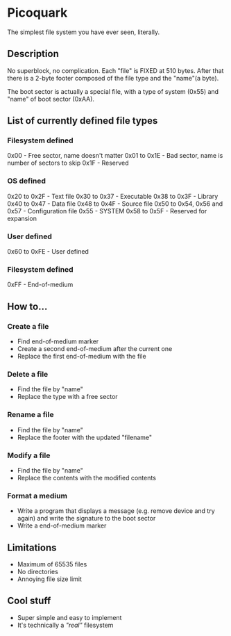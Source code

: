 # Picoquark
The simplest file system you have ever seen, literally.

## Description
No superblock, no complication. Each "file" is FIXED at 510 bytes. After that there is a 2-byte footer composed of the file type and the "name"(a byte).

The boot sector is actually a special file, with a type of system (0x55) and "name" of boot sector (0xAA).

## List of currently defined file types

### Filesystem defined
0x00 - Free sector, name doesn't matter
0x01 to 0x1E - Bad sector, name is number of sectors to skip
0x1F - Reserved
### OS defined
0x20 to 0x2F - Text file
0x30 to 0x37 - Executable
0x38 to 0x3F - Library
0x40 to 0x47 - Data file
0x48 to 0x4F - Source file
0x50 to 0x54, 0x56 and 0x57 - Configuration file
0x55 - SYSTEM
0x58 to 0x5F - Reserved for expansion
### User defined
0x60 to 0xFE - User defined
### Filesystem defined
0xFF - End-of-medium

## How to...
### Create a file
  - Find end-of-medium marker
  - Create a second end-of-medium after the current one
  - Replace the first end-of-medium with the file
 ### Delete a file
  - Find the file by "name"
  - Replace the type with a free sector
 ### Rename a file
  - Find the file by "name"
  - Replace the footer with the updated "filename"
 ### Modify a file
  - Find the file by "name"
  - Replace the contents with the modified contents
 ### Format a medium
  - Write a program that displays a message (e.g. remove device and try again) and write the signature to the boot sector
  - Write a end-of-medium marker
 
 ## Limitations
  - Maximum of 65535 files
  - No directories
  - Annoying file size limit
 ## Cool stuff
  - Super simple and easy to implement
  - It's technically a *"real"* filesystem
